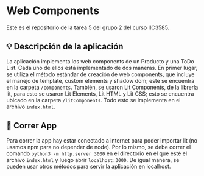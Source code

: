 # Web Components
Este es el repositorio de la tarea 5 del grupo 2 del curso IIC3585.

## 💡 Descripción de la aplicación
La aplicación implementa los web components de un Producto y una ToDo List. Cada uno de ellos está implementado de dos maneras. En primer lugar, se utiliza el método estándar de creación de web components, que incluye el manejo de template, custom elements y shadow dom; este se encuentra en la carpeta `/components`. También, se usaron Lit Components, de la librería lit, para esto se usaron Lit Elements, Lit HTML y Lit CSS; esto se encuentra ubicado en la carpeta `/litComponents`. Todo esto se implementa en el archivo `index.html`.

## 🚀 Correr App
Para correr la app hay estar conectado a internet para poder importar lit (no usamos npm para no depender de node). Por lo mismo, se debe correr el comando `python3 -m http.server 3000` en el directorio en el que esté el archivo `index.html` y luego abrir `localhost:3000`. De igual manera, se pueden usar otros métodos para servir la aplicación en localhost.

